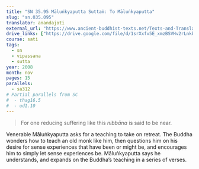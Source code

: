 ```yaml
---
title: "SN 35.95 Māluṅkyaputta Suttaṁ: To Māluṅkyaputta"
slug: "sn.035.095"
translator: anandajoti
external_url: "https://www.ancient-buddhist-texts.net/Texts-and-Translations/Short-Pieces/Malunkyaputtasuttam.htm"
drive_links: ["https://drive.google.com/file/d/1srXxfv5E_xmzBSVHv2rLnkbI0uh0QsYy/view?usp=drivesdk"]
course: sati
tags:
  - sn
  - vipassana
  - sutta
year: 2008
month: nov
pages: 15
parallels:
  - sa312
# Partial parallels from SC
#  - thag16.5
#  - ud1.10
---
```


> For one reducing suffering like this *nibbāna* is said to be near.

Venerable Māluṅkyaputta asks for a teaching to take on retreat. The Buddha wonders how to teach an old monk like him, then questions him on his desire for sense experiences that have been or might be, and encourages him to simply let sense experiences be. Māluṅkyaputta says he understands, and expands on the Buddha’s teaching in a series of verses.

